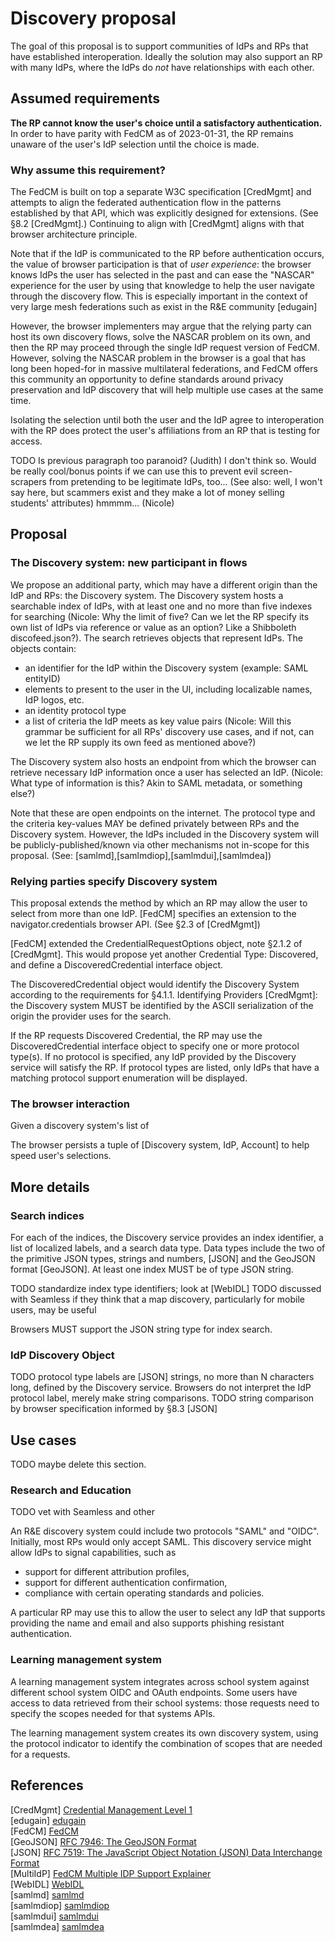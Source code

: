# Discovery proposal

The goal of this proposal is to support communities of IdPs and RPs that have established interoperation. Ideally the solution may also support an RP with many IdPs, where the IdPs do *not* have relationships with each other.

## Assumed requirements

**The RP cannot know the user's choice until a satisfactory authentication.** In order to have parity with FedCM as of 2023-01-31, the RP remains unaware of the user's IdP selection until the choice is made.

### Why assume this requirement?

The FedCM is built on top a separate W3C specification [CredMgmt] and attempts to align the federated authentication flow in the patterns established by that  API, which was explicitly designed for extensions. (See §8.2 [CredMgmt].) Continuing to align with [CredMgmt] aligns with that browser architecture principle.

Note that if the IdP is communicated to the RP before authentication occurs, the value of browser participation is that of *user experience*: the browser knows IdPs the user has selected in the past and can ease the "NASCAR" experience for the user by using that knowledge to help the user navigate through the discovery flow. This is especially important in the context of very large mesh federations such as exist in the R&E community [edugain]

However, the browser implementers may argue that the relying party can host its own discovery flows, solve the NASCAR problem on its own, and then the RP may proceed through the single IdP request version of FedCM. However, solving the NASCAR problem in the browser is a goal that has long been hoped-for in massive multilateral federations, and FedCM offers this community an opportunity to define standards around privacy preservation and IdP discovery that will help multiple use cases at the same time.

Isolating the selection until both the user and the IdP agree to interoperation with the RP does protect the user's affiliations from an RP that is testing for access.

TODO Is previous paragraph too paranoid? (Judith) I don't think so. Would be really cool/bonus points if we can use this to prevent evil screen-scrapers from pretending to be legitimate IdPs, too... (See also: well, I won't say here, but scammers exist and they make a lot of money selling students' attributes) hmmmm... (Nicole)

## Proposal

### The Discovery system: new participant in flows

We propose an additional party, which may have a different origin than the IdP and RPs: the Discovery system. The Discovery system hosts a searchable index of IdPs, with at least one and no more than five indexes for searching (Nicole: Why the limit of five? Can we let the RP specify its own list of IdPs via reference or value as an option? Like a Shibboleth discofeed.json?). The search retrieves objects that represent IdPs. The objects contain:

* an identifier for the IdP within the Discovery system (example: SAML entityID)
* elements to present to the user in the UI, including localizable names, IdP logos, etc.
* an identity protocol type
* a list of criteria the IdP meets as key value pairs (Nicole: Will this grammar be sufficient for all RPs' discovery use cases, and if not, can we let the RP supply its own feed as mentioned above?)

The Discovery system also hosts an endpoint from which the browser can retrieve necessary IdP information once a user has selected an IdP. (Nicole: What type of information is this? Akin to SAML metadata, or something else?)

Note that these are open endpoints on the internet. The protocol type and the criteria key-values MAY be defined privately between RPs and the Discovery system. However, the IdPs included in the Discovery system will be publicly-published/known via other mechanisms not in-scope for this proposal. (See: [samlmd],[samlmdiop],[samlmdui],[samlmdea])

### Relying parties specify Discovery system

This proposal extends the method by which an RP may allow the user to select from more than one IdP. [FedCM] specifies an extension to the navigator.credentials browser API. (See §2.3 of [CredMgmt])

[FedCM] extended the CredentialRequestOptions object, note §2.1.2 of [CredMgmt]. This would propose yet another Credential Type: Discovered, and define a DiscoveredCredential interface object.

The DiscoveredCredential object would identify the Discovery System according to the requirements for §4.1.1. Identifying Providers [CredMgmt]: the Discovery system MUST be identified by the ASCII serialization of the origin the provider uses for the search.

If the RP requests Discovered Credential, the RP may use the DiscoveredCredential interface object to specify one or more protocol type(s). If no protocol is specified, any IdP provided by the Discovery service will satisfy the RP. If protocol types are listed, only IdPs that have a matching protocol support enumeration will be displayed.

### The browser interaction

Given a discovery system's list of

The browser persists a tuple of [Discovery system, IdP, Account] to help speed user's selections.

## More details

### Search indices

For each of the indices, the Discovery service provides an index identifier, a list of localized labels, and a search data type. Data types include the two of the primitive JSON types, strings and numbers, [JSON] and the GeoJSON format [GeoJSON].  At least one index MUST be of type JSON string.

TODO standardize index type identifiers; look at [WebIDL]
TODO discussed with Seamless if they think that a map discovery, particularly for mobile users, may be useful

Browsers MUST support the JSON string type for index search.

### IdP Discovery Object

TODO protocol type labels are [JSON] strings, no more than N characters long, defined by the Discovery service. Browsers do not interpret the IdP protocol label, merely make string comparisons.
TODO string comparison by browser specification informed by §8.3 [JSON]

## Use cases

TODO maybe delete this section.

### Research and Education

TODO vet with Seamless and other

An R&E discovery system could include two protocols "SAML" and "OIDC". Initially, most RPs would only accept SAML. This discovery service might allow IdPs to signal capabilities, such as

* support for different attribution profiles,
* support for different authentication confirmation,
* compliance with certain operating standards and policies.
  
A particular RP may use this to allow the user to select any IdP that supports providing the name and email and also supports phishing resistant authentication.

### Learning management system

A learning management system integrates across school system against different school system OIDC and OAuth endpoints. Some users have access to data retrieved from their school systems: those requests need to specify the scopes needed for that systems APIs.

The learning management system creates its own discovery system, using the protocol indicator to identify the combination of scopes that are needed for a requests.

## References

[CredMgmt] [Credential Management Level 1](https://w3c.github.io/webappsec-credential-management/)</br>
[edugain] [edugain](https://technical.edugain.org)</br>
[FedCM] [FedCM](https://fedidcg.github.io/FedCM/)</br>
[GeoJSON] [RFC 7946: The GeoJSON Format](https://www.rfc-editor.org/rfc/rfc7946)</br>
[JSON] [RFC 7519: The JavaScript Object Notation (JSON) Data Interchange Format](https://www.rfc-editor.org/rfc/rfc7159)</br>
[MultiIdP] [FedCM Multiple IDP Support Explainer](https://github.com/fedidcg/FedCM/blob/main/proposals/multi-idp-api.md)</br>
[WebIDL] [WebIDL](https://webidl.spec.whatwg.org)</br>
[samlmd] [samlmd](https://docs.oasis-open.org/security/saml/v2.0/saml-metadata-2.0-os.pdf)</br>
[samlmdiop] [samlmdiop](http://docs.oasis-open.org/security/saml/Post2.0/sstc-metadata-iop.pdf)</br>
[samlmdui] [samlmdui](http://docs.oasis-open.org/security/saml/Post2.0/sstc-saml-metadata-ui/v1.0/sstc-saml-metadata-ui-v1.0.pdf)</br>
[samlmdea] [samlmdea](http://docs.oasis-open.org/security/saml/Post2.0/sstc-metadata-attr-cs-01.pdf)
